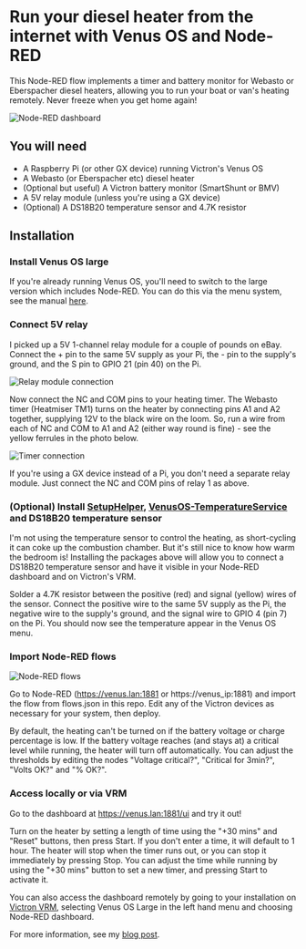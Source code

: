 # Run your diesel heater from the internet with Venus OS and Node-RED

This Node-RED flow implements a timer and battery monitor for Webasto or Eberspacher diesel heaters, allowing you to run your boat or van's heating remotely. Never freeze when you get home again!

![Node-RED dashboard](docs/node-red-dashboard.png)

## You will need

* A Raspberry Pi (or other GX device) running Victron's Venus OS
* A Webasto (or Eberspacher etc) diesel heater
* (Optional but useful) A Victron battery monitor (SmartShunt or BMV)
* A 5V relay module (unless you're using a GX device)
* (Optional) A DS18B20 temperature sensor and 4.7K resistor

## Installation

### Install Venus OS large

If you're already running Venus OS, you'll need to switch to the large version which includes Node-RED. You can do this via the menu system, see the manual [here](https://www.victronenergy.com/live/venus-os:large).

### Connect 5V relay

I picked up a 5V 1-channel relay module for a couple of pounds on eBay. Connect the + pin to the same 5V supply as your Pi, the - pin to the supply's ground, and the S pin to GPIO 21 (pin 40) on the Pi.

![Relay module connection](docs/relay.jpg)

Now connect the NC and COM pins to your heating timer. The Webasto timer (Heatmiser TM1) turns on the heater by connecting pins A1 and A2 together, supplying 12V to the black wire on the loom. So, run a wire from each of NC and COM to A1 and A2 (either way round is fine) - see the yellow ferrules in the photo below.

![Timer connection](docs/timer.jpg)

If you're using a GX device instead of a Pi, you don't need a separate relay module. Just connect the NC and COM pins of relay 1 as above.

### (Optional) Install [SetupHelper](https://github.com/kwindrem/SetupHelper), [VenusOS-TemperatureService](https://github.com/Rikkert-RS/VenusOS-TemperatureService) and DS18B20 temperature sensor

I'm not using the temperature sensor to control the heating, as short-cycling it can coke up the combustion chamber. But it's still nice to know how warm the bedroom is! Installing the packages above will allow you to connect a DS18B20 temperature sensor and have it visible in your Node-RED dashboard and on Victron's VRM.

Solder a 4.7K resistor between the positive (red) and signal (yellow) wires of the sensor. Connect the positive wire to the same 5V supply as the Pi, the negative wire to the supply's ground, and the signal wire to GPIO 4 (pin 7) on the Pi. You should now see the temperature appear in the Venus OS menu.

### Import Node-RED flows

![Node-RED flows](docs/flows.png)

Go to Node-RED (https://venus.lan:1881 or https://venus_ip:1881) and import the flow from flows.json in this repo. Edit any of the Victron devices as necessary for your system, then deploy.

By default, the heating can't be turned on if the battery voltage or charge percentage is low. If the battery voltage reaches (and stays at) a critical level while running, the heater will turn off automatically. You can adjust the thresholds by editing the nodes "Voltage critical?", "Critical for 3min?", "Volts OK?" and "% OK?".

### Access locally or via VRM

Go to the dashboard at https://venus.lan:1881/ui and try it out!

Turn on the heater by setting a length of time using the "+30 mins" and "Reset" buttons, then press Start. If you don't enter a time, it will default to 1 hour. The heater will stop when the timer runs out, or you can stop it immediately by pressing Stop. You can adjust the time while running by using the "+30 mins" button to set a new timer, and pressing Start to activate it.

You can also access the dashboard remotely by going to your installation on [Victron VRM](https://vrm.victronenergy.com), selecting Venus OS Large in the left hand menu and choosing Node-RED dashboard.

For more information, see my [blog post](https://asdfghjkl.me.uk/blog/remote-webasto).

